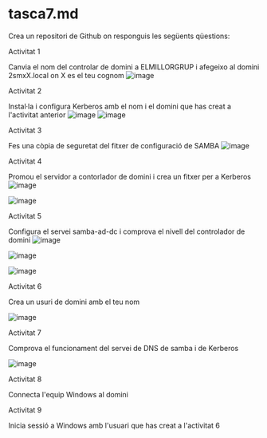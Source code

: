 # tasca7.md

Crea un repositori de Github on responguis les següents qüestions: 

Activitat 1

Canvia el nom del controlar de domini a ELMILLORGRUP i afegeixo al domini 2smxX.local on X es el teu cognom
![image](https://github.com/user-attachments/assets/46c0d136-bc8b-4f83-8c5e-ceca0d9cf022)


Activitat 2

Instal·la i configura Kerberos amb el nom i el domini que has creat a l'activitat anterior
![image](https://github.com/user-attachments/assets/51837ca5-6f25-4810-a057-f95c87c6b329)
![image](https://github.com/user-attachments/assets/0a412acd-3146-472a-a947-5b543e092783)


Activitat 3

Fes una còpia de seguretat del fitxer de configuració de SAMBA
![image](https://github.com/user-attachments/assets/1d3fbc3e-c1ce-483d-9a82-15e6f4d98fcb)


Activitat 4

Promou el servidor a contorlador de domini i crea un fitxer per a Kerberos
![image](https://github.com/user-attachments/assets/cb9a4652-b8da-4d63-aae7-9146b579f2c3)

![image](https://github.com/user-attachments/assets/08a22c04-3091-4fc0-aa86-81b23d4d476c)


Activitat 5

Configura el servei samba-ad-dc i comprova el nivell del controlador de domini
![image](https://github.com/user-attachments/assets/97d71484-2ba2-4a45-b113-143c10d4ff99)

![image](https://github.com/user-attachments/assets/0dad1689-d234-476d-82e5-3af161164191)

![image](https://github.com/user-attachments/assets/7a9fde3c-31f3-4c4a-8636-8b1f97e69d8d)


Activitat 6

Crea un usuri de domini amb el teu nom

![image](https://github.com/user-attachments/assets/ac3ecd7d-259b-4d82-a983-70ccf25b8ce5)

Activitat 7

Comprova el funcionament del servei de DNS de samba i de Kerberos

![image](https://github.com/user-attachments/assets/1c17d8c4-d16f-48f0-8f1d-da5bd84161da)


Activitat 8

Connecta l'equip Windows al domini

Activitat 9

Inicia sessió a Windows amb l'usuari que has creat a l'activitat 6
